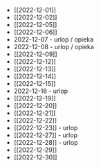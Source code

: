 - [[2022-12-01]]
- [[2022-12-02]]
- [[2022-12-05]]
- [[2022-12-06]]
- 2022-12-07 - urlop / opieka
- 2022-12-08 - urlop / opieka
- [[2022-12-09]]
- [[2022-12-12]]
- [[2022-12-13]]
- [[2022-12-14]]
- [[2022-12-15]]
- 2022-12-16 - urlop
- [[2022-12-19]]
- [[2022-12-20]]
- [[2022-12-21]]
- [[2022-12-22]]
- [[2022-12-23]] - urlop
- [[2022-12-27]] - urlop
- [[2022-12-28]] - urlop
- [[2022-12-29]]
- [[2022-12-30]]
